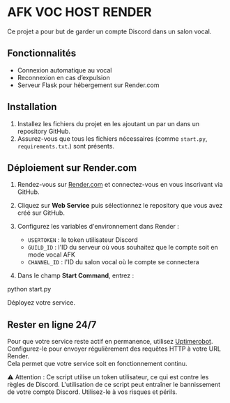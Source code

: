 # AFK VOC HOST RENDER

Ce projet a pour but de garder un compte Discord dans un salon vocal.

## Fonctionnalités

- Connexion automatique au vocal
- Reconnexion en cas d’expulsion
- Serveur Flask pour hébergement sur Render.com

## Installation

1. Installez les fichiers du projet en les ajoutant un par un dans un repository GitHub.
2. Assurez-vous que tous les fichiers nécessaires (comme `start.py`, `requirements.txt`.) sont présents.

## Déploiement sur Render.com

1. Rendez-vous sur [Render.com](https://render.com) et connectez-vous en vous inscrivant via GitHub.
2. Cliquez sur **Web Service** puis sélectionnez le repository que vous avez créé sur GitHub.
3. Configurez les variables d'environnement dans Render :

   - `USERTOKEN` : le token utilisateur Discord
   - `GUILD_ID` : l'ID du serveur où vous souhaitez que le compte soit en mode vocal AFK
   - `CHANNEL_ID` : l'ID du salon vocal où le compte se connectera

4. Dans le champ **Start Command**, entrez :

python start.py

Déployez votre service.

## Rester en ligne 24/7

Pour que votre service reste actif en permanence, utilisez [Uptimerobot](https://uptimerobot.com/).  
Configurez-le pour envoyer régulièrement des requêtes HTTP à votre URL Render.  
Cela permet que votre service soit en fonctionnement continu.

⚠️ Attention : Ce script utilise un token utilisateur, ce qui est contre les règles de Discord. L'utilisation de ce script peut entraîner le bannissement de votre compte Discord. Utilisez-le à vos risques et périls.
